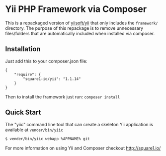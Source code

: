 Yii PHP Framework via Composer
===

This is a repackaged version of [yiisoft/yii](https://github.com/yiisoft/yii) that only includes the `framework/` directory.
The purpose of this repackage is to remove unnecessary files/folders that are automatically included when installed via composer.


Installation
------------

Just add this to your composer.json file:

    {
        "require": {
            "square1-io/yii": "1.1.14"
        }
    }

Then to install the framework just run:
`composer install`


Quick Start
-----------

The "yiic" command line tool that can create a skeleton Yii application is available at `vender/bin/yiic`

    $ vender/bin/yiic webapp %APPNAME% git



For more information on using Yii and Composer checkout http://square1.io/
